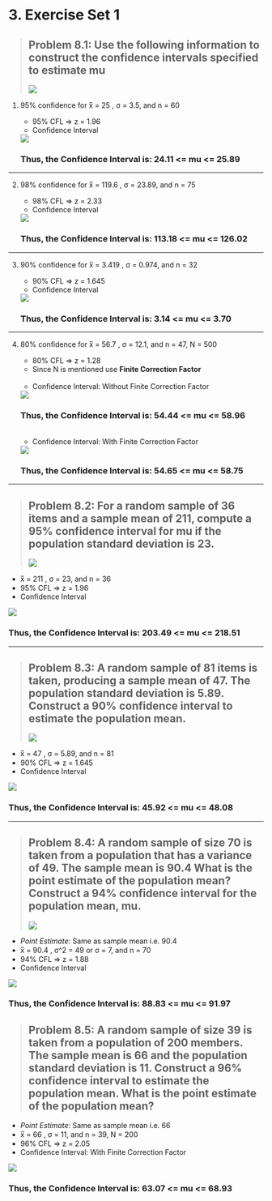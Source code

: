 # 3. Exercise Set 1

> ## Problem 8.1: Use the following information to construct the confidence intervals specified to estimate mu
>
> <img src="https://chart.apis.google.com/chart?cht=tx&chl=%5Cbar%7Bx%7D%20-%20z*%20%5Csigma%2F%5Csqrt%7Bn%7D%20%5Cle%20%20%5Cmu%20%20%5Cle%20%5Cbar%7Bx%7D%20%2B%20z*%20%5Csigma%2F%5Csqrt%7Bn%7D">

1. 95% confidence for x̅ = 25 , σ = 3.5, and n = 60
	- 95% CFL => z = 1.96
	- Confidence Interval
	<img src="https://chart.apis.google.com/chart?cht=tx&chl=25%20-%201.645%20*%203.5%2F%5Csqrt%7B60%7D%20%5Cle%20%20%5Cmu%20%20%5Cle%2025%20%2B%201.645%20*%203.5%2F%5Csqrt%7B60%7D">
	
	### Thus, the __Confidence Interval__ is: 24.11 <= mu <= 25.89

<hr>

2. 98% confidence for x̅ = 119.6 , σ = 23.89, and n = 75
	- 98% CFL => z = 2.33
	- Confidence Interval
	<img src="https://chart.apis.google.com/chart?cht=tx&chl=119.6%20-%202.33%20*%2023.89%2F%5Csqrt%7B75%7D%20%0A%5Cle%0A%5Cmu%0A%5Cle%20%0A119.6%20-%202.33%20*%2023.89%2F%5Csqrt%7B75%7D%20">
	
	### Thus, the __Confidence Interval__ is: 113.18 <= mu <= 126.02

<hr>

3. 90% confidence for x̅ = 3.419 , σ = 0.974, and n = 32
	- 90% CFL => z = 1.645
	- Confidence Interval
	<img src="https://chart.apis.google.com/chart?cht=tx&chl=3.419%20-%201.645%20*%200.974%2F%5Csqrt%7B32%7D%20%0A%5Cle%0A%5Cmu%0A%5Cle%20%0A3.419%20%2B%201.645%20*%200.974%2F%5Csqrt%7B32%7D%20">
	
	### Thus, the __Confidence Interval__ is: 3.14 <= mu <= 3.70

<hr>

4. 80% confidence for x̅ = 56.7 , σ = 12.1, and n = 47, N = 500
	- 80% CFL => z = 1.28
	- Since N is mentioned use __Finite Correction Factor__
	
	<br>
	
	- Confidence Interval: Without Finite Correction Factor
	<img src="https://chart.apis.google.com/chart?cht=tx&chl=56.7%20-%201.28%20*%2012.1%2F%5Csqrt%7B47%7D%20%0A%5Cle%0A%5Cmu%0A%5Cle%20%0A56.7%20%2B%201.28%20*%2012.1%2F%5Csqrt%7B47%7D%20">
	
	### Thus, the __Confidence Interval__ is: 54.44 <= mu <= 58.96

	<br>
	
	- Confidence Interval: With Finite Correction Factor
	<img src="https://chart.apis.google.com/chart?cht=tx&chl=56.7%20-%201.28%20*%2012.1%2F%5Csqrt%7B47%7D%20*%20%5Csqrt%7B(500-47)%2F(500-1)%7D%0A%5Cle%0A%5Cmu%0A%5Cle%20%0A56.7%20%2B%201.28%20*%2012.1%2F%5Csqrt%7B47%7D%20*%20%5Csqrt%7B(500-47)%2F(500-1)%7D">
	
	### Thus, the __Confidence Interval__ is: 54.65 <= mu <= 58.75

<hr>

> ## Problem 8.2: For a random sample of 36 items and a sample mean of 211, compute a 95% confidence interval for mu if the population standard deviation is 23.
>
> <img src="https://chart.apis.google.com/chart?cht=tx&chl=%5Cbar%7Bx%7D%20-%20z*%20%5Csigma%2F%5Csqrt%7Bn%7D%20%5Cle%20%20%5Cmu%20%20%5Cle%20%5Cbar%7Bx%7D%20%2B%20z*%20%5Csigma%2F%5Csqrt%7Bn%7D">
- x̅ = 211 , σ = 23, and n = 36
- 95% CFL => z = 1.96
- Confidence Interval
<img src="https://chart.apis.google.com/chart?cht=tx&chl=211%20-%201.96%20*%2023%2F%5Csqrt%7B36%7D%20%0A%5Cle%0A%5Cmu%0A%5Cle%20%0A211%20%2B%201.96%20*%2023%2F%5Csqrt%7B36%7D%20">

### Thus, the __Confidence Interval__ is: 203.49 <= mu <= 218.51

<hr>

> ## Problem 8.3: A random sample of 81 items is taken, producing a sample mean of 47. The population standard deviation is 5.89. Construct a 90% confidence interval to estimate the population mean.
>
> <img src="https://chart.apis.google.com/chart?cht=tx&chl=%5Cbar%7Bx%7D%20-%20z*%20%5Csigma%2F%5Csqrt%7Bn%7D%20%5Cle%20%20%5Cmu%20%20%5Cle%20%5Cbar%7Bx%7D%20%2B%20z*%20%5Csigma%2F%5Csqrt%7Bn%7D">
- x̅ = 47 , σ = 5.89, and n = 81
- 90% CFL => z = 1.645
- Confidence Interval
<img src="https://chart.apis.google.com/chart?cht=tx&chl=47%20-%201.645%20*%205.89%2F%5Csqrt%7B81%7D%20%0A%5Cle%0A%5Cmu%0A%5Cle%20%0A47%20%2B%201.645%20*%205.89%2F%5Csqrt%7B81%7D%20%20">

### Thus, the __Confidence Interval__ is: 45.92	<=	mu	<=	48.08


<hr>

> ## Problem 8.4: A random sample of size 70 is taken from a population that has a variance of 49. The sample mean is 90.4 What is the point estimate of the population mean? Construct a 94% confidence interval for the population mean, mu.
>
> <img src="https://chart.apis.google.com/chart?cht=tx&chl=%5Cbar%7Bx%7D%20-%20z*%20%5Csigma%2F%5Csqrt%7Bn%7D%20%5Cle%20%20%5Cmu%20%20%5Cle%20%5Cbar%7Bx%7D%20%2B%20z*%20%5Csigma%2F%5Csqrt%7Bn%7D">
- *Point Estimate*: Same as sample mean i.e. 90.4
- x̅ = 90.4 , σ^2 = 49 or σ = 7, and n = 70
- 94% CFL => z = 1.88
- Confidence Interval
<img src="https://chart.apis.google.com/chart?cht=tx&chl=90.4%20-%201.88%20*%207%2F%5Csqrt%7B70%7D%20%0A%5Cle%0A%5Cmu%0A%5Cle%20%0A90.4%20%2B%201.88%20*%207%2F%5Csqrt%7B70%7D%20">

### Thus, the __Confidence Interval__ is: 88.83	<=	mu	<=	91.97

> ## Problem 8.5: A random sample of size 39 is taken from a population of 200 members. The sample mean is 66 and the population standard deviation is 11. Construct a 96% confidence interval to estimate the population mean. What is the point estimate of the population mean?
>
- *Point Estimate*: Same as sample mean i.e. 66
- x̅ = 66 , σ = 11, and n = 39, N = 200
- 96% CFL => z = 2.05
- Confidence Interval: With Finite Correction Factor
<img src="https://chart.apis.google.com/chart?cht=tx&chl=66%20-%202.05%20*%2011%2F%5Csqrt%7B39%7D%20*%20%5Csqrt%7B(200-39)%2F(200-1)%7D%20%0A%5Cle%0A%5Cmu%0A%5Cle%20%0A66%20%2B%202.05%20*%2011%2F%5Csqrt%7B39%7D%20*%20%5Csqrt%7B(200-39)%2F(200-1)%7D%20">

### Thus, the __Confidence Interval__ is: 63.07	<=	mu	<=	68.93
